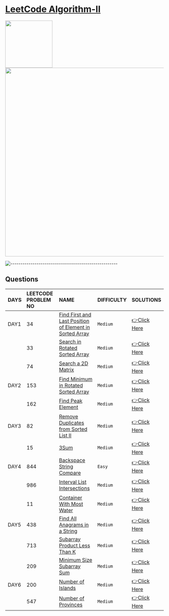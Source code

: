# [LeetCode Algorithm-II](https://leetcode.com/study-plan/algorithm/?progress=fss6tkg)
<p float="left">
  <img src="https://assets.leetcode.com/study_plan/algorithm/cover.png" width="150" />
  <img src="https://upload.wikimedia.org/wikipedia/commons/0/0a/LeetCode_Logo_black_with_text.svg" width="600" /> 
</p>

![-----------------------------------------------------](https://raw.githubusercontent.com/andreasbm/readme/master/assets/lines/rainbow.png)

## Questions

| DAYS  | LEETCODE PROBLEM NO |  NAME                         |  DIFFICULTY  |   SOLUTIONS                                                    |
| :-----| :------------------ | :---------------------------- | :----------- |  :------------------------------------------------------------ |
| DAY1 | 34 | [Find First and Last Position of Element in Sorted Array](https://leetcode.com/problems/find-first-and-last-position-of-element-in-sorted-array/) | `Medium` | [👉Click Here](https://github.com/dhrupad17/Algorithm2_Leetcode/blob/main/DAY1P1.md) |
|  | 33 | [Search in Rotated Sorted Array](https://leetcode.com/problems/search-in-rotated-sorted-array/) | `Medium` | [👉Click Here](https://github.com/dhrupad17/Algorithm2_Leetcode/blob/main/DAY1P2.md) |
|  | 74 | [Search a 2D Matrix](https://leetcode.com/problems/search-a-2d-matrix/) | `Medium` | [👉Click Here](https://github.com/dhrupad17/Algorithm2_Leetcode/blob/main/DAY1P3.md) |
| DAY2 | 153 | [Find Minimum in Rotated Sorted Array](https://leetcode.com/problems/find-minimum-in-rotated-sorted-array/) | `Medium` | [👉Click Here](https://github.com/dhrupad17/Algorithm2_Leetcode/blob/main/DAY2P1.md) |
|  | 162 | [Find Peak Element](https://leetcode.com/problems/find-peak-element/) | `Medium` | [👉Click Here](https://github.com/dhrupad17/Algorithm2_Leetcode/blob/main/DAY2P2.md) |
| DAY3 | 82 | [Remove Duplicates from Sorted List II](https://leetcode.com/problems/remove-duplicates-from-sorted-list-ii/) | `Medium` | [👉Click Here](https://github.com/dhrupad17/Algorithm2_Leetcode/blob/main/DAY3P1.md) |
|  | 15 | [3Sum](https://leetcode.com/problems/3sum/) | `Medium` | [👉Click Here](https://github.com/dhrupad17/Algorithm2_Leetcode/blob/main/DAY3P2.md) |
| DAY4 | 844 | [Backspace String Compare](https://leetcode.com/problems/backspace-string-compare/) | `Easy` | [👉Click Here](https://github.com/dhrupad17/Algorithm2_Leetcode/blob/main/DAY4P1.md) |
|  | 986 | [Interval List Intersections](https://leetcode.com/problems/interval-list-intersections/) | `Medium` | [👉Click Here](https://github.com/dhrupad17/Algorithm2_Leetcode/blob/main/DAY4P2.md) |
|  | 11 | [Container With Most Water](https://leetcode.com/problems/container-with-most-water/) | `Medium` | [👉Click Here](https://github.com/dhrupad17/Algorithm2_Leetcode/blob/main/DAY4P3.md) |
| DAY5 | 438 | [Find All Anagrams in a String](https://leetcode.com/problems/find-all-anagrams-in-a-string/) | `Medium` | [👉Click Here](https://github.com/dhrupad17/Algorithm2_Leetcode/blob/main/DAY5P1.md) |
|  | 713 | [Subarray Product Less Than K](https://leetcode.com/problems/subarray-product-less-than-k/) | `Medium` | [👉Click Here](https://github.com/dhrupad17/Algorithm2_Leetcode/blob/main/DAY5P2.md) |
|  | 209 | [Minimum Size Subarray Sum](https://leetcode.com/problems/minimum-size-subarray-sum/) | `Medium` | [👉Click Here](https://github.com/dhrupad17/Algorithm2_Leetcode/blob/main/DAY5P3.md) |
| DAY6 | 200 | [Number of Islands](https://leetcode.com/problems/number-of-islands/) | `Medium` | [👉Click Here](https://github.com/dhrupad17/Algorithm2_Leetcode/blob/main/DAY6P1.md) |
|  | 547 | [Number of Provinces](https://leetcode.com/problems/number-of-provinces/) | `Medium` | [👉Click Here](https://github.com/dhrupad17/Algorithm2_Leetcode/blob/main/DAY6P2.md) |  

